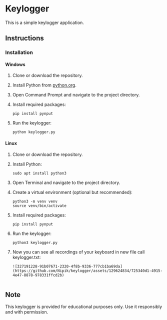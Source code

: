 # Keylogger

This is a simple keylogger application.

## Instructions

### Installation

#### Windows

1. Clone or download the repository.

2. Install Python from [python.org](https://www.python.org/).

3. Open Command Prompt and navigate to the project directory.

4. Install required packages:
    ```
    pip install pynput
    ```

5. Run the keylogger:
    ```
    python keylogger.py
    ```

#### Linux

1. Clone or download the repository.

2. Install Python:
    ```
    sudo apt install python3
    ```

3. Open Terminal and navigate to the project directory.

4. Create a virtual environment (optional but recommended):
    ```
    python3 -m venv venv
    source venv/bin/activate
    ```

5. Install required packages:
    ```
    pip install pynput
    ```

6. Run the keylogger:
    ```
    python3 keylogger.py
    ```
7. Now you can see all recordings of your keyboard in new file call keylogger.txt:
    ```
    ![327191228-91b07671-2320-4f8b-9336-777cb1ba69da](https://github.com/Nipik/keylogger/assets/129624834/725340d1-4915-4e47-8878-978331ffcd2b)


    ```    

## Note

This keylogger is provided for educational purposes only. Use it responsibly and with permission.

